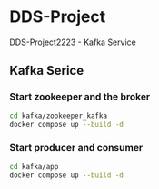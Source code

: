# DDS-Project
 DDS-Project2223 - Kafka Service
## Kafka Serice
### Start zookeeper and the broker

```bash
cd kafka/zookeeper_kafka
docker compose up --build -d
```

### Start producer and consumer

```bash
cd kafka/app
docker compose up --build -d
```
